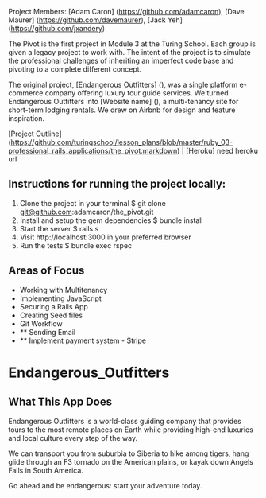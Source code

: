 Project Members: [Adam Caron] (https://github.com/adamcaron), [Dave Maurer] (https://github.com/davemaurer), [Jack Yeh] (https://github.com/jxandery)

The Pivot is the first project in Module 3 at the Turing School. Each group is given a legacy project to work with. The intent of the project is to simulate the professional challenges of inheriting an imperfect code base and pivoting to a complete different concept.

The original project, [Endangerous Outfitters] (), was a single platform e-commerce company offering luxury tour guide services. We turned Endangerous Outfitters into [Website name] (), a multi-tenancy site for short-term lodging rentals. We drew on Airbnb for design and feature inspiration.

[Project Outline] (https://github.com/turingschool/lesson_plans/blob/master/ruby_03-professional_rails_applications/the_pivot.markdown) | [Heroku] need heroku url

## Instructions for running the project locally:
1. Clone the project in your terminal
  $ git clone git@github.com:adamcaron/the_pivot.git
2. Install and setup the gem dependencies
  $ bundle install
3. Start the server
  $ rails s
4. Visit http://localhost:3000 in your preferred browser
5. Run the tests
  $ bundle exec rspec

## Areas of Focus
- Working with Multitenancy
- Implementing JavaScript
- Securing a Rails App
- Creating Seed files
- Git Workflow
- ** Sending Email
- ** Implement payment system - Stripe

# Endangerous_Outfitters

## What This App Does

Endangerous Outfitters is a world-class guiding company that provides tours to the most remote places on Earth while providing
high-end luxuries and local culture every step of the way.

We can transport you from suburbia to Siberia to hike among tigers, hang glide through an F3 tornado on the American plains, or kayak down Angels Falls in South America.

Go ahead and be endangerous: start your adventure today.
